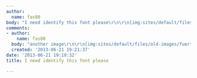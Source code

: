 ```yaml
---
author:
  name: fas80
body: "I need identify this font please\r\n\r\n[img:sites/default/files/old-images/MEL_3480.jpg]"
comments:
- author:
    name: fas80
  body: "another image\r\n\r\n[img:sites/default/files/old-images/fuertes_6137.jpg]"
  created: '2013-06-21 19:21:37'
date: '2013-06-21 19:19:32'
title: I need identify this font please

---
```

